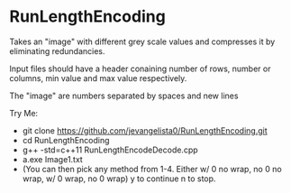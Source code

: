 # RunLengthEncoding
Takes an "image" with different grey scale values and compresses it by eliminating redundancies.

Input files should have a header conaining number of rows, number or columns, min value and max value respectively.

The "image" are numbers separated by spaces and new lines

Try Me:
 - git clone https://github.com/jevangelista0/RunLengthEncoding.git
 - cd RunLengthEncoding
 - g++ -std=c++11 RunLengthEncodeDecode.cpp
 - a.exe Image1.txt
 - (You can then pick any method from 1-4. Either w/ 0 no wrap, no 0 no wrap, w/ 0 wrap, no 0 wrap) y to continue n to stop.
